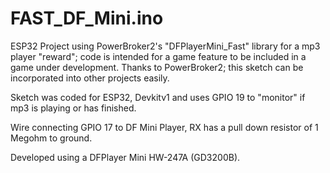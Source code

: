 # FAST_DF_Mini.ino

ESP32 Project using PowerBroker2's "DFPlayerMini_Fast" library for a mp3 player "reward"; code is intended for a game feature to be included in a game under development.
Thanks to PowerBroker2; this sketch can be incorporated into other projects easily.

Sketch was coded for ESP32, Devkitv1 and uses GPIO 19 to "monitor" if mp3 is playing or has finished.

Wire connecting GPIO 17 to DF Mini Player, RX has a pull down resistor of 1 Megohm to ground.

Developed using a DFPlayer Mini HW-247A (GD3200B).

